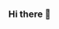 ### Hi there 👋

<!--
**Mbutler22/Mbutler22** is a ✨ _special_ ✨ repository because its `README.md` (this file) appears on your GitHub profile.

Here are some ideas to get you started:

- 🔭 I’m currently working on Tableau and Excel Projects
- 🌱 I’m currently learning SQL and VBA
- 👯 I’m looking to collaborate on Data Science and Analytics and Testing Projects
- 🤔 I’m looking to learn more and add value.
- 💬 Ask me about excel, VBA, SQL, and Tableau
- 📫 How to reach me: Megan.Butler2017@gmail.com
